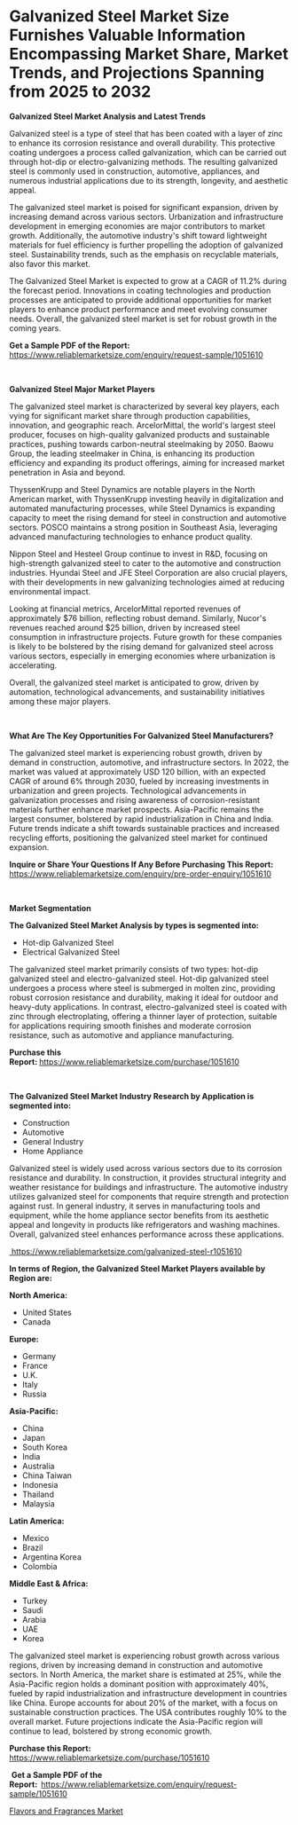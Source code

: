<p><h1>Galvanized Steel Market Size Furnishes Valuable Information Encompassing Market Share, Market Trends, and Projections Spanning from 2025 to 2032</h1></p><p><strong>Galvanized Steel Market Analysis and Latest Trends</strong></p>
<p><p>Galvanized steel is a type of steel that has been coated with a layer of zinc to enhance its corrosion resistance and overall durability. This protective coating undergoes a process called galvanization, which can be carried out through hot-dip or electro-galvanizing methods. The resulting galvanized steel is commonly used in construction, automotive, appliances, and numerous industrial applications due to its strength, longevity, and aesthetic appeal.</p><p>The galvanized steel market is poised for significant expansion, driven by increasing demand across various sectors. Urbanization and infrastructure development in emerging economies are major contributors to market growth. Additionally, the automotive industry's shift toward lightweight materials for fuel efficiency is further propelling the adoption of galvanized steel. Sustainability trends, such as the emphasis on recyclable materials, also favor this market.</p><p>The Galvanized Steel Market is expected to grow at a CAGR of 11.2% during the forecast period. Innovations in coating technologies and production processes are anticipated to provide additional opportunities for market players to enhance product performance and meet evolving consumer needs. Overall, the galvanized steel market is set for robust growth in the coming years.</p></p>
<p><strong>Get a Sample PDF of the Report:&nbsp;</strong> <a href="https://www.reliablemarketsize.com/enquiry/request-sample/1051610?utm_campaign=2230&utm_medium=2&utm_source=Github&utm_content=ia&utm_term=01022025&utm_id=galvanized-steel">https://www.reliablemarketsize.com/enquiry/request-sample/1051610</a></p>
<p>&nbsp;</p>
<p><strong>Galvanized Steel Major Market Players</strong></p>
<p><p>The galvanized steel market is characterized by several key players, each vying for significant market share through production capabilities, innovation, and geographic reach. ArcelorMittal, the world's largest steel producer, focuses on high-quality galvanized products and sustainable practices, pushing towards carbon-neutral steelmaking by 2050. Baowu Group, the leading steelmaker in China, is enhancing its production efficiency and expanding its product offerings, aiming for increased market penetration in Asia and beyond.</p><p>ThyssenKrupp and Steel Dynamics are notable players in the North American market, with ThyssenKrupp investing heavily in digitalization and automated manufacturing processes, while Steel Dynamics is expanding capacity to meet the rising demand for steel in construction and automotive sectors. POSCO maintains a strong position in Southeast Asia, leveraging advanced manufacturing technologies to enhance product quality.</p><p>Nippon Steel and Hesteel Group continue to invest in R&D, focusing on high-strength galvanized steel to cater to the automotive and construction industries. Hyundai Steel and JFE Steel Corporation are also crucial players, with their developments in new galvanizing technologies aimed at reducing environmental impact.</p><p>Looking at financial metrics, ArcelorMittal reported revenues of approximately $76 billion, reflecting robust demand. Similarly, Nucor's revenues reached around $25 billion, driven by increased steel consumption in infrastructure projects. Future growth for these companies is likely to be bolstered by the rising demand for galvanized steel across various sectors, especially in emerging economies where urbanization is accelerating. </p><p>Overall, the galvanized steel market is anticipated to grow, driven by automation, technological advancements, and sustainability initiatives among these major players.</p></p>
<p>&nbsp;</p>
<p><strong>What Are The Key Opportunities For Galvanized Steel Manufacturers?</strong></p>
<p><p>The galvanized steel market is experiencing robust growth, driven by demand in construction, automotive, and infrastructure sectors. In 2022, the market was valued at approximately USD 120 billion, with an expected CAGR of around 6% through 2030, fueled by increasing investments in urbanization and green projects. Technological advancements in galvanization processes and rising awareness of corrosion-resistant materials further enhance market prospects. Asia-Pacific remains the largest consumer, bolstered by rapid industrialization in China and India. Future trends indicate a shift towards sustainable practices and increased recycling efforts, positioning the galvanized steel market for continued expansion.</p></p>
<p><strong>Inquire or Share Your Questions If Any Before Purchasing This Report:</strong> <a href="https://www.reliablemarketsize.com/enquiry/pre-order-enquiry/1051610?utm_campaign=2230&utm_medium=2&utm_source=Github&utm_content=ia&utm_term=01022025&utm_id=galvanized-steel">https://www.reliablemarketsize.com/enquiry/pre-order-enquiry/1051610</a></p>
<p>&nbsp;</p>
<p><strong>Market Segmentation</strong></p>
<p><strong>The Galvanized Steel Market Analysis by types is segmented into:</strong></p>
<p><ul><li>Hot-dip Galvanized Steel</li><li>Electrical Galvanized Steel</li></ul></p>
<p><p>The galvanized steel market primarily consists of two types: hot-dip galvanized steel and electro-galvanized steel. Hot-dip galvanized steel undergoes a process where steel is submerged in molten zinc, providing robust corrosion resistance and durability, making it ideal for outdoor and heavy-duty applications. In contrast, electro-galvanized steel is coated with zinc through electroplating, offering a thinner layer of protection, suitable for applications requiring smooth finishes and moderate corrosion resistance, such as automotive and appliance manufacturing.</p></p>
<p><strong>Purchase this Report:&nbsp;</strong><a href="https://www.reliablemarketsize.com/purchase/1051610?utm_campaign=2230&utm_medium=2&utm_source=Github&utm_content=ia&utm_term=01022025&utm_id=galvanized-steel">https://www.reliablemarketsize.com/purchase/1051610</a></p>
<p>&nbsp;</p>
<p><strong>The Galvanized Steel Market Industry Research by Application is segmented into:</strong></p>
<p><ul><li>Construction</li><li>Automotive</li><li>General Industry</li><li>Home Appliance</li></ul></p>
<p><p>Galvanized steel is widely used across various sectors due to its corrosion resistance and durability. In construction, it provides structural integrity and weather resistance for buildings and infrastructure. The automotive industry utilizes galvanized steel for components that require strength and protection against rust. In general industry, it serves in manufacturing tools and equipment, while the home appliance sector benefits from its aesthetic appeal and longevity in products like refrigerators and washing machines. Overall, galvanized steel enhances performance across these applications.</p></p>
<p><a href="https://www.reliablemarketsize.com/galvanized-steel-r1051610?utm_campaign=2230&utm_medium=2&utm_source=Github&utm_content=ia&utm_term=01022025&utm_id=galvanized-steel">&nbsp;https://www.reliablemarketsize.com/galvanized-steel-r1051610</a></p>
<p><strong>In terms of Region, the Galvanized Steel Market Players available by Region are:</strong></p>
<p>
    <p> <strong> North America: </strong>
        <ul>
            <li>United States</li>
            <li>Canada</li>
        </ul>
        </p> 
    <p> <strong> Europe: </strong>
        <ul>
            <li>Germany</li>
            <li>France</li>
            <li>U.K.</li>
            <li>Italy</li>
            <li>Russia</li>
        </ul>
        </p> 
    <p> <strong> Asia-Pacific: </strong>
        <ul>
            <li>China</li>
            <li>Japan</li>
            <li>South Korea</li>
            <li>India</li>
            <li>Australia</li>
            <li>China Taiwan</li>
            <li>Indonesia</li>
            <li>Thailand</li>
            <li>Malaysia</li>
        </ul>
        </p> 
    <p> <strong> Latin America: </strong>
        <ul>
            <li>Mexico</li>
            <li>Brazil</li>
            <li>Argentina Korea</li>
            <li>Colombia</li>
        </ul>
        </p> 
    <p> <strong> Middle East & Africa: </strong>
        <ul>
            <li>Turkey</li>
            <li>Saudi</li>
            <li>Arabia</li>
            <li>UAE</li>
            <li>Korea</li>
        </ul>
    </p>
    </p>
<p><p>The galvanized steel market is experiencing robust growth across various regions, driven by increasing demand in construction and automotive sectors. In North America, the market share is estimated at 25%, while the Asia-Pacific region holds a dominant position with approximately 40%, fueled by rapid industrialization and infrastructure development in countries like China. Europe accounts for about 20% of the market, with a focus on sustainable construction practices. The USA contributes roughly 10% to the overall market. Future projections indicate the Asia-Pacific region will continue to lead, bolstered by strong economic growth.</p></p>
<p><strong>Purchase this Report: </strong><a href="https://www.reliablemarketsize.com/purchase/1051610?utm_campaign=2230&utm_medium=2&utm_source=Github&utm_content=ia&utm_term=01022025&utm_id=galvanized-steel">https://www.reliablemarketsize.com/purchase/1051610</a></p>
<p>&nbsp;<strong>Get a Sample PDF of the Report:&nbsp;&nbsp;</strong><a href="https://www.reliablemarketsize.com/enquiry/request-sample/1051610?utm_campaign=2230&utm_medium=2&utm_source=Github&utm_content=ia&utm_term=01022025&utm_id=galvanized-steel">https://www.reliablemarketsize.com/enquiry/request-sample/1051610</a></p>
<p><strong></strong></p>
<p><p><a href="https://github.com/dmitriyvo6rog/Market-Research-Report-List-1/blob/main/flavors-and-fragrances-market.md?utm_campaign=2230&utm_medium=2&utm_source=Github&utm_content=ia&utm_term=01022025&utm_id=galvanized-steel">Flavors and Fragrances Market</a></p></p>